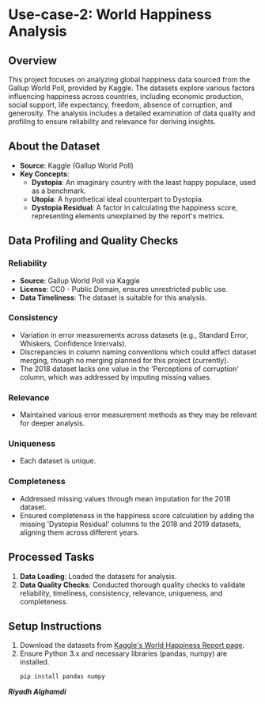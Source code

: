 # Use-case-2: World Happiness Analysis

## Overview

This project focuses on analyzing global happiness data sourced from the Gallup World Poll, provided by Kaggle. The datasets explore various factors influencing happiness across countries, including economic production, social support, life expectancy, freedom, absence of corruption, and generosity. The analysis includes a detailed examination of data quality and profiling to ensure reliability and relevance for deriving insights.

## About the Dataset

- **Source**: Kaggle (Gallup World Poll)
- **Key Concepts**:
  - **Dystopia**: An imaginary country with the least happy populace, used as a benchmark.
  - **Utopia**: A hypothetical ideal counterpart to Dystopia.
  - **Dystopia Residual**: A factor in calculating the happiness score, representing elements unexplained by the report's metrics.

## Data Profiling and Quality Checks

### Reliability

- **Source**: Gallup World Poll via Kaggle
- **License**: CC0 - Public Domain, ensures unrestricted public use.
- **Data Timeliness**: The dataset is suitable for this analysis.

### Consistency

- Variation in error measurements across datasets (e.g., Standard Error, Whiskers, Confidence Intervals).
- Discrepancies in column naming conventions which could affect dataset merging, though no merging planned for this project (currently).
- The 2018 dataset lacks one value in the 'Perceptions of corruption' column, which was addressed by imputing missing values.

### Relevance

- Maintained various error measurement methods as they may be relevant for deeper analysis.

### Uniqueness

- Each dataset is unique.

### Completeness

- Addressed missing values through mean imputation for the 2018 dataset.
- Ensured completeness in the happiness score calculation by adding the missing 'Dystopia Residual' columns to the 2018 and 2019 datasets, aligning them across different years.

## Processed Tasks

1. **Data Loading**: Loaded the datasets for analysis.
2. **Data Quality Checks**: Conducted thorough quality checks to validate reliability, timeliness, consistency, relevance, uniqueness, and completeness.

## Setup Instructions

1. Download the datasets from [Kaggle's World Happiness Report page](https://www.kaggle.com/datasets/unsdsn/world-happiness/discussion/144084).
2. Ensure Python 3.x and necessary libraries (pandas, numpy) are installed.
   ```bash
   pip install pandas numpy
   ```

**_Riyadh Alghamdi_**
